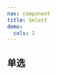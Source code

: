 ```yaml
---
nav: component
title: Select
demo:
  cols: 2
---
```

<!-- 通过 code 标签配置 -->
## 单选
<code src="./demo/singleDemo1.tsx"></code>
<code src="./demo/singleDemo2.tsx"></code>



